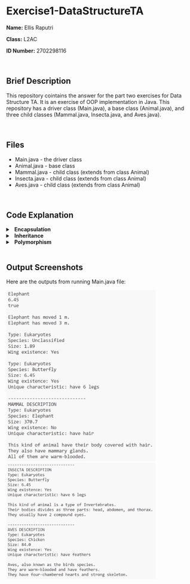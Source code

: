 # Exercise1-DataStructureTA

**Name:** Ellis Raputri

**Class:** L2AC

**ID Number:** 2702298116

<br>

## Brief Description
This repository cointains the answer for the part two exercises for Data Structure TA. It is an exercise of OOP implementation in Java. This repository has a driver class (Main.java), a base class (Animal.java), and three child classes (Mammal.java, Insecta.java, and Aves.java).

<br>

## Files
- Main.java - the driver class
- Animal.java - base class
- Mammal.java - child class (extends from class Animal)
- Insecta.java - child class (extends from class Animal)
- Aves.java - child class (extends from class Animal)

<br>

## Code Explanation

<details>
<summary>&ensp;<b>Encapsulation</b></summary>

- The animal class some private attributes, like nucleus, species, size, and existence of wing. It also has the getter and setter functions for the attributes, except the nucleus (since it's already declared as static and final). So, if the user wants to do something with the attributes, the user has to use the getter and the setter. And, this is the encapsulation part of this code. It prevents user to change or access the attributes directly.

<br>
</details>

<details>
<summary>&ensp;<b>Inheritance</b></summary>

- The inheritance principle can be seen from the children classes that inherits from the Animal class, i.e. Mammal, Insecta, and Aves. These classes inherit some general attributes and methods from the Animal class. So, the attributes and methods inherited can be used directly in the child class (without re-declaring them).

<br>
</details>

<details>
<summary>&ensp;<b>Polymorphism</b></summary>

- There are two types of polymorphism in this code. The first one is function overloading, which can be seen in the move() method in the Animal class. There are two move() method in the class, but it will be executed individually based on the parameter given. Second, we have the function overriding. In every children class, the shortDescription() method will override the shortDescription() method in the base class.

<br>
</details>


<br>

## Output Screenshots

Here are the outputs from running Main.java file:

<img src="screenshots/1.png" alt ="Output(Part 1)" width = "400">

<img src="screenshots/2.png" alt ="Output(Part 2)" width = "400">





 

